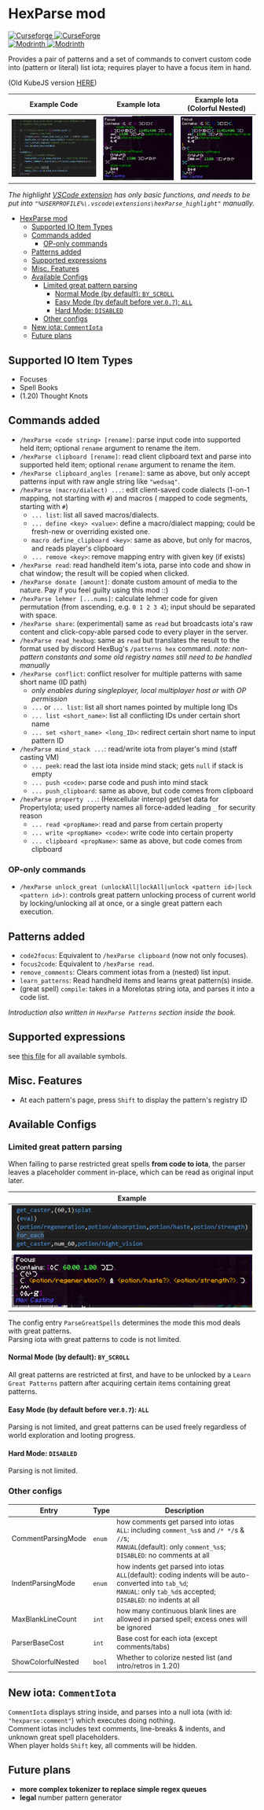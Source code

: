 # HexParse mod

[![Curseforge](https://badges.moddingx.org/curseforge/versions/1148731) ![CurseForge](https://badges.moddingx.org/curseforge/downloads/1148731)](https://www.curseforge.com/minecraft/mc-mods/hexparse)  
[![Modrinth](https://badges.moddingx.org/modrinth/versions/WjFyIzFj) ![Modrinth](https://badges.moddingx.org/modrinth/downloads/WjFyIzFj)](https://modrinth.com/mod/hexparse)

Provides a pair of patterns and a set of commands to convert custom code into (pattern or literal) list iota; requires
player to have a focus item in hand.

(Old KubeJS version [HERE](https://github.com/YukkuriC/hex_playground/blob/1.19/server_scripts/Parser.js))

| Example Code                                                                    | Example Iota                                                                    | Example Iota (Colorful Nested)                                                                        |
|---------------------------------------------------------------------------------|---------------------------------------------------------------------------------|-------------------------------------------------------------------------------------------------------|
| ![Code](https://github.com/YukkuriC/HexParseMod/raw/main/img/sample%20code.png) | ![Iota](https://github.com/YukkuriC/HexParseMod/raw/main/img/sample%20iota.png) | ![Iota (Colorful)](https://github.com/YukkuriC/HexParseMod/raw/main/img/colorful%20nested%20iota.png) |

_The
highlight [VSCode extension](https://github.com/YukkuriC/hexParse_scripts/tree/main/.vscode/extensions/hexParse_highlight)
has only basic functions, and needs to be put into `"%USERPROFILE%\.vscode\extensions\hexParse_highlight"` manually._

<!-- TOC -->

* [HexParse mod](#hexparse-mod)
    * [Supported IO Item Types](#supported-io-item-types)
    * [Commands added](#commands-added)
        * [OP-only commands](#op-only-commands)
    * [Patterns added](#patterns-added)
    * [Supported expressions](#supported-expressions)
    * [Misc. Features](#misc-features)
    * [Available Configs](#available-configs)
        * [Limited great pattern parsing](#limited-great-pattern-parsing)
            * [Normal Mode (by default): `BY_SCROLL`](#normal-mode-by-default-by_scroll)
            * [Easy Mode (by default before ver.`0.7`): `ALL`](#easy-mode-by-default-before-ver07-all)
            * [Hard Mode: `DISABLED`](#hard-mode-disabled)
        * [Other configs](#other-configs)
    * [New iota: `CommentIota`](#new-iota-commentiota)
    * [Future plans](#future-plans)

<!-- TOC -->

## Supported IO Item Types

- Focuses
- Spell Books
- (1.20) Thought Knots

## Commands added

- `/hexParse <code string> [rename]`: parse input code into supported held item; optional `rename` argument to rename the item.
- `/hexParse clipboard [rename]`: read client clipboard text and parse into supported held item; optional `rename` argument to rename
  the item.
- `/hexParse clipboard_angles [rename]`: same as above, but only accept patterns input with raw angle string like
  `"wedsaq"`.
- `/hexParse (macro/dialect) ...`: edit client-saved code dialects (1-on-1 mapping, not starting with `#`) and macros (
  mapped to code segments, starting with `#`)
    - `... list`: list all saved macros/dialects.
    - `... define <key> <value>`: define a macro/dialect mapping; could be fresh-new or overriding existed one.
    - `macro define_clipboard <key>`: same as above, but only for macros, and reads player's clipboard
    - `... remove <key>`: remove mapping entry with given key (if exists)
- `/hexParse read`: read handheld item's iota, parse into code and show in chat window; the result will be copied
  when clicked.
- `/hexParse donate [amount]`: donate custom amount of media to the nature. Pay if you feel guilty using this mod ::)
- `/hexParse lehmer [...nums]`: calculate lehmer code for given permutation (from ascending, e.g. `0 1 2 3 4`); input
  should be separated with space.
- `/hexParse share`: (experimental) same as `read` but broadcasts iota's raw content and click-copy-able parsed code to
  every player in the server.
- `/hexParse read_hexbug`: same as `read` but translates the result to the format used by discord HexBug's `/patterns hex` command. _note:
  non-pattern constants and some old registry names still need to be handled manually_
- `/hexParse conflict`: conflict resolver for multiple patterns with same short name (ID path)
    - _only enables during singleplayer, local multiplayer host or with OP permission_
    - `...` or `... list`: list all short names pointed by multiple long IDs
    - `... list <short_name>`: list all conflicting IDs under certain short name
    - `... set <short_name> <long_ID>`: redirect certain short name to input pattern ID
- `/hexParse mind_stack ...`: read/write iota from player's mind (staff casting VM)
    - `... peek`: read the last iota inside mind stack; gets `null` if stack is empty
    - `... push <code>`: parse code and push into mind stack
    - `... push_clipboard`: same as above, but code comes from clipboard
- `/hexParse property ...`: (Hexcellular interop) get/set data for PropertyIota; used property names all force-added leading `_` for security reason
    - `... read <propName>`: read and parse from certain property
    - `... write <propName> <code>`: write code into certain property
    - `... clipboard <propName>`: same as above, but code comes from clipboard

### OP-only commands

- `/hexParse unlock_great (unlockAll|lockAll|unlock <pattern id>|lock <pattern id>)`: controls great pattern unlocking
  process of current
  world by locking/unlocking all at once, or a single great pattern each execution.

## Patterns added

* `code2focus`: Equivalent to `/hexParse clipboard` (now not only focuses).
* `focus2code`: Equivalent to `/hexParse read`.
* `remove_comments`: Clears comment iotas from a (nested) list input.
* `learn_patterns`: Read handheld items and learns great pattern(s) inside.
* (great spell) `compile`: takes in a MoreIotas string iota, and parses it into a code list.

*Introduction also written in `HexParse Patterns` section inside the book.*

## Supported expressions

see [this file](https://github.com/YukkuriC/HexParseMod/blob/main/SYNTAX.md) for all available symbols.

## Misc. Features

* At each pattern's page, press `Shift` to display the pattern's registry ID

## Available Configs

### Limited great pattern parsing

When failing to parse restricted great spells **from code to iota**, the parser leaves a placeholder comment in-place,
which can be read as original input later.

| Example                                                                                          |
|--------------------------------------------------------------------------------------------------|
| ![Code With Missing](https://github.com/YukkuriC/HexParseMod/raw/main/img/code_with_unknown.png) |
| ![Iota With Missing](https://github.com/YukkuriC/HexParseMod/raw/main/img/iota_with_unknown.png) |

The config entry `ParseGreatSpells` determines the mode this mod deals with great patterns.  
Parsing iota with great patterns to code is not limited.

#### Normal Mode (by default): `BY_SCROLL`

All great patterns are restricted at first, and have to be unlocked by a `Learn Great Patterns` pattern after acquiring
certain items containing great patterns.

#### Easy Mode (by default before ver.`0.7`): `ALL`

Parsing is not limited, and great patterns can be used freely regardless of world exploration and looting progress.

#### Hard Mode: `DISABLED`

Parsing is not limited.

### Other configs

| Entry              | Type   | Description                                                                                                                                                                      |
|--------------------|--------|----------------------------------------------------------------------------------------------------------------------------------------------------------------------------------|
| CommentParsingMode | `enum` | how comments get parsed into iotas<br>`ALL`: including `comment_%s`s and `/* */`s & `//`s;<br>`MANUAL`(default): only `comment_%s`s;<br>`DISABLED`: no comments at all           |
| IndentParsingMode  | `enum` | how indents get parsed into iotas<br>`ALL`(default): coding indents will be auto-converted into `tab_%d`;<br>`MANUAL`: only `tab_%d`s accepted;<br>`DISABLED`: no indents at all |
| MaxBlankLineCount  | `int`  | how many continuous blank lines are allowed in parsed spell; excess ones will be ignored                                                                                         |
| ParserBaseCost     | `int`  | Base cost for each iota (except comments/tabs)                                                                                                                                   |
| ShowColorfulNested | `bool` | Whether to colorize nested list (and intro/retros in 1.20)                                                                                                                       |

## New iota: `CommentIota`

`CommentIota` displays string inside, and parses into a null iota (with id: `"hexparse:comment"`) which executes doing
nothing.  
Comment iotas includes text comments, line-breaks & indents, and unknown great spell placeholders.  
When player holds `Shift` key, all comments will be hidden.

## Future plans

* **more complex tokenizer to replace simple regex queues**
* **legal** number pattern generator
